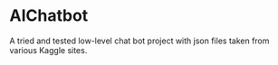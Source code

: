# AIChatbot
 A tried and tested low-level chat bot project with json files taken from various Kaggle sites.
